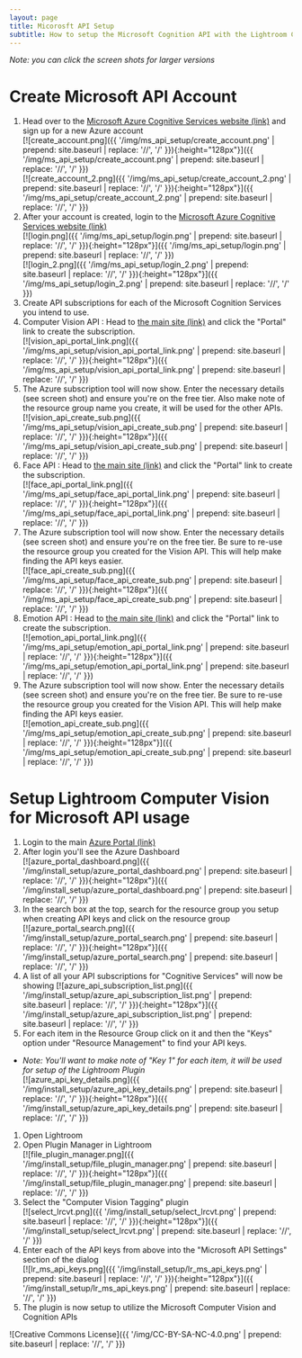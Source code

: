 ```yaml
---
layout: page
title: Micorosft API Setup
subtitle: How to setup the Microsoft Cognition API with the Lightroom Computer Vision Plugin
---
```


*Note: you can click the screen shots for larger versions*

# Create Microsoft API Account
1. Head over to the [Microsoft Azure Cognitive Services website (link)](https://docs.microsoft.com/en-us/azure/cognitive-services/) and sign up for a new Azure account  
    [![create_account.png]({{ '/img/ms_api_setup/create_account.png' | prepend: site.baseurl | replace: '//', '/' }}){:height="128px"}]({{ '/img/ms_api_setup/create_account.png' | prepend: site.baseurl | replace: '//', '/' }})  
    [![create_account_2.png]({{ '/img/ms_api_setup/create_account_2.png' | prepend: site.baseurl | replace: '//', '/' }}){:height="128px"}]({{ '/img/ms_api_setup/create_account_2.png' | prepend: site.baseurl | replace: '//', '/' }})
1. After your account is created, login to the [Microsoft Azure Cognitive Services website (link)](https://azure.microsoft.com/en-us/try/cognitive-services/)  
    [![login.png]({{ '/img/ms_api_setup/login.png' | prepend: site.baseurl | replace: '//', '/' }}){:height="128px"}]({{ '/img/ms_api_setup/login.png' | prepend: site.baseurl | replace: '//', '/' }})  
    [![login_2.png]({{ '/img/ms_api_setup/login_2.png' | prepend: site.baseurl | replace: '//', '/' }}){:height="128px"}]({{ '/img/ms_api_setup/login_2.png' | prepend: site.baseurl | replace: '//', '/' }})
1. Create API subscriptions for each of the Microsoft Cognition Services you intend to use.
1. Computer Vision API : Head to [the main site (link)](https://azure.microsoft.com/en-us/services/cognitive-services/computer-vision/) and click the "Portal" link to create the subscription.  
    [![vision_api_portal_link.png]({{ '/img/ms_api_setup/vision_api_portal_link.png' | prepend: site.baseurl | replace: '//', '/' }}){:height="128px"}]({{ '/img/ms_api_setup/vision_api_portal_link.png' | prepend: site.baseurl | replace: '//', '/' }})
1. The Azure subscription tool will now show. Enter the necessary details (see screen shot) and ensure you're on the free tier. Also make note of the resource group name you create, it will be used for the other APIs.  
    [![vision_api_create_sub.png]({{ '/img/ms_api_setup/vision_api_create_sub.png' | prepend: site.baseurl | replace: '//', '/' }}){:height="128px"}]({{ '/img/ms_api_setup/vision_api_create_sub.png' | prepend: site.baseurl | replace: '//', '/' }})
1. Face API : Head to [the main site (link)](https://azure.microsoft.com/en-us/services/cognitive-services/face/) and click the "Portal" link to create the subscription.  
    [![face_api_portal_link.png]({{ '/img/ms_api_setup/face_api_portal_link.png' | prepend: site.baseurl | replace: '//', '/' }}){:height="128px"}]({{ '/img/ms_api_setup/face_api_portal_link.png' | prepend: site.baseurl | replace: '//', '/' }})
1. The Azure subscription tool will now show. Enter the necessary details (see screen shot) and ensure you're on the free tier. Be sure to re-use the resource group you created for the Vision API. This will help make finding the API keys easier.  
    [![face_api_create_sub.png]({{ '/img/ms_api_setup/face_api_create_sub.png' | prepend: site.baseurl | replace: '//', '/' }}){:height="128px"}]({{ '/img/ms_api_setup/face_api_create_sub.png' | prepend: site.baseurl | replace: '//', '/' }})
1. Emotion API : Head to [the main site (link)](https://azure.microsoft.com/en-us/services/cognitive-services/emotion/) and click the "Portal" link to create the subscription.  
    [![emotion_api_portal_link.png]({{ '/img/ms_api_setup/emotion_api_portal_link.png' | prepend: site.baseurl | replace: '//', '/' }}){:height="128px"}]({{ '/img/ms_api_setup/emotion_api_portal_link.png' | prepend: site.baseurl | replace: '//', '/' }})
1. The Azure subscription tool will now show. Enter the necessary details (see screen shot) and ensure you're on the free tier. Be sure to re-use the resource group you created for the Vision API. This will help make finding the API keys easier.  
    [![emotion_api_create_sub.png]({{ '/img/ms_api_setup/emotion_api_create_sub.png' | prepend: site.baseurl | replace: '//', '/' }}){:height="128px"}]({{ '/img/ms_api_setup/emotion_api_create_sub.png' | prepend: site.baseurl | replace: '//', '/' }})

# Setup Lightroom Computer Vision for Microsoft API usage
1. Login to the main [Azure Portal (link)](https://portal.azure.com)
1. After login you'll see the Azure Dashboard  
    [![azure_portal_dashboard.png]({{ '/img/install_setup/azure_portal_dashboard.png' | prepend: site.baseurl | replace: '//', '/' }}){:height="128px"}]({{ '/img/install_setup/azure_portal_dashboard.png' | prepend: site.baseurl | replace: '//', '/' }})
1. In the search box at the top, search for the resource group you setup when creating API keys and click on the resource group  
    [![azure_portal_search.png]({{ '/img/install_setup/azure_portal_search.png' | prepend: site.baseurl | replace: '//', '/' }}){:height="128px"}]({{ '/img/install_setup/azure_portal_search.png' | prepend: site.baseurl | replace: '//', '/' }})
1. A list of all your API subscriptions for "Cognitive Services" will now be showing
    [![azure_api_subscription_list.png]({{ '/img/install_setup/azure_api_subscription_list.png' | prepend: site.baseurl | replace: '//', '/' }}){:height="128px"}]({{ '/img/install_setup/azure_api_subscription_list.png' | prepend: site.baseurl | replace: '//', '/' }})
1. For each item in the Resource Group click on it and then the "Keys" option under "Resource Management" to find your API keys.
- *Note: You'll want to make note of "Key 1" for each item, it will be used for setup of the Lightroom Plugin*  
    [![azure_api_key_details.png]({{ '/img/install_setup/azure_api_key_details.png' | prepend: site.baseurl | replace: '//', '/' }}){:height="128px"}]({{ '/img/install_setup/azure_api_key_details.png' | prepend: site.baseurl | replace: '//', '/' }})
1. Open Lightroom
1. Open Plugin Manager in Lightroom  
    [![file_plugin_manager.png]({{ '/img/install_setup/file_plugin_manager.png' | prepend: site.baseurl | replace: '//', '/' }}){:height="128px"}]({{ '/img/install_setup/file_plugin_manager.png' | prepend: site.baseurl | replace: '//', '/' }})
1. Select the "Computer Vision Tagging" plugin  
    [![select_lrcvt.png]({{ '/img/install_setup/select_lrcvt.png' | prepend: site.baseurl | replace: '//', '/' }}){:height="128px"}]({{ '/img/install_setup/select_lrcvt.png' | prepend: site.baseurl | replace: '//', '/' }})
1. Enter each of the API keys from above into the "Microsoft API Settings" section of the dialog  
    [![lr_ms_api_keys.png]({{ '/img/install_setup/lr_ms_api_keys.png' | prepend: site.baseurl | replace: '//', '/' }}){:height="128px"}]({{ '/img/install_setup/lr_ms_api_keys.png' | prepend: site.baseurl | replace: '//', '/' }})
1. The plugin is now setup to utilize the Microsoft Computer Vision and Cognition APIs

![Creative Commons License]({{ '/img/CC-BY-SA-NC-4.0.png' | prepend: site.baseurl | replace: '//', '/' }})